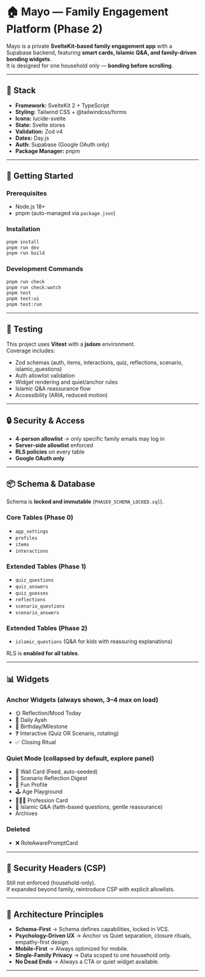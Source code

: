 # 🏠 Mayo — Family Engagement Platform (Phase 2)

Mayo is a private **SvelteKit-based family engagement app** with a Supabase backend, featuring **smart cards, Islamic Q&A, and family-driven bonding widgets**.  
It is designed for one household only — **bonding before scrolling**.  

---

## 🔧 Stack

- **Framework:** SvelteKit 2 + TypeScript  
- **Styling:** Tailwind CSS + @tailwindcss/forms  
- **Icons:** lucide-svelte  
- **State:** Svelte stores  
- **Validation:** Zod v4  
- **Dates:** Day.js  
- **Auth:** Supabase (Google OAuth only)  
- **Package Manager:** pnpm  

---

## 🚀 Getting Started

### Prerequisites
- Node.js 18+  
- pnpm (auto-managed via `package.json`)  

### Installation
```bash
pnpm install
pnpm run dev
pnpm run build
```

### Development Commands
```bash
pnpm run check
pnpm run check:watch
pnpm test
pnpm test:ui
pnpm test:run
```

---

## 🧪 Testing

This project uses **Vitest** with a **jsdom** environment.  
Coverage includes:  
- Zod schemas (auth, items, interactions, quiz, reflections, scenario, islamic_questions)  
- Auth allowlist validation  
- Widget rendering and quiet/anchor rules  
- Islamic Q&A reassurance flow  
- Accessibility (ARIA, reduced motion)  

---

## 🔒 Security & Access

- **4-person allowlist** → only specific family emails may log in  
- **Server-side allowlist** enforced  
- **RLS policies** on every table  
- **Google OAuth only**  

---

## 📦 Schema & Database

Schema is **locked and immutable** (`PHASE0_SCHEMA_LOCKED.sql`).  

### Core Tables (Phase 0)
- `app_settings`  
- `profiles`  
- `items`  
- `interactions`  

### Extended Tables (Phase 1)
- `quiz_questions`  
- `quiz_answers`  
- `quiz_guesses`  
- `reflections`  
- `scenario_questions`  
- `scenario_answers`  

### Extended Tables (Phase 2)
- `islamic_questions` (Q&A for kids with reassuring explanations)  

RLS is **enabled for all tables**.  

---

## 📊 Widgets

### Anchor Widgets (always shown, 3–4 max on load)
- 🌞 Reflection/Mood Today  
- 📖 Daily Ayah  
- 🎂 Birthday/Milestone  
- ❓ Interactive (Quiz OR Scenario, rotating)  
- ✅ Closing Ritual  

### Quiet Mode (collapsed by default, explore panel)
- 📸 Wall Card (Feed, auto-seeded)  
- 💙 Scenario Reflection Digest  
- 👤 Fun Profile  
- 🕹️ Age Playground  
- 👩‍👩‍👦 Profession Card  
- 🕌 Islamic Q&A (faith-based questions, gentle reassurance)  
- Archives  

### Deleted
- ❌ RoleAwarePromptCard  

---

## 🔐 Security Headers (CSP)

Still not enforced (household-only).  
If expanded beyond family, reintroduce CSP with explicit allowlists.  

---

## 🧱 Architecture Principles

- **Schema-First** → Schema defines capabilities, locked in VCS.  
- **Psychology-Driven UX** → Anchor vs Quiet separation, closure rituals, empathy-first design.  
- **Mobile-First** → Always optimized for mobile.  
- **Single-Family Privacy** → Data scoped to one household only.  
- **No Dead Ends** → Always a CTA or quiet widget available.  

---
